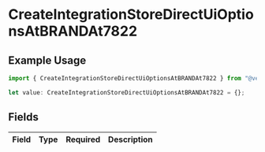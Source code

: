 # CreateIntegrationStoreDirectUiOptionsAtBRANDAt7822

## Example Usage

```typescript
import { CreateIntegrationStoreDirectUiOptionsAtBRANDAt7822 } from "@vercel/sdk/models/createintegrationstoredirectop.js";

let value: CreateIntegrationStoreDirectUiOptionsAtBRANDAt7822 = {};
```

## Fields

| Field       | Type        | Required    | Description |
| ----------- | ----------- | ----------- | ----------- |